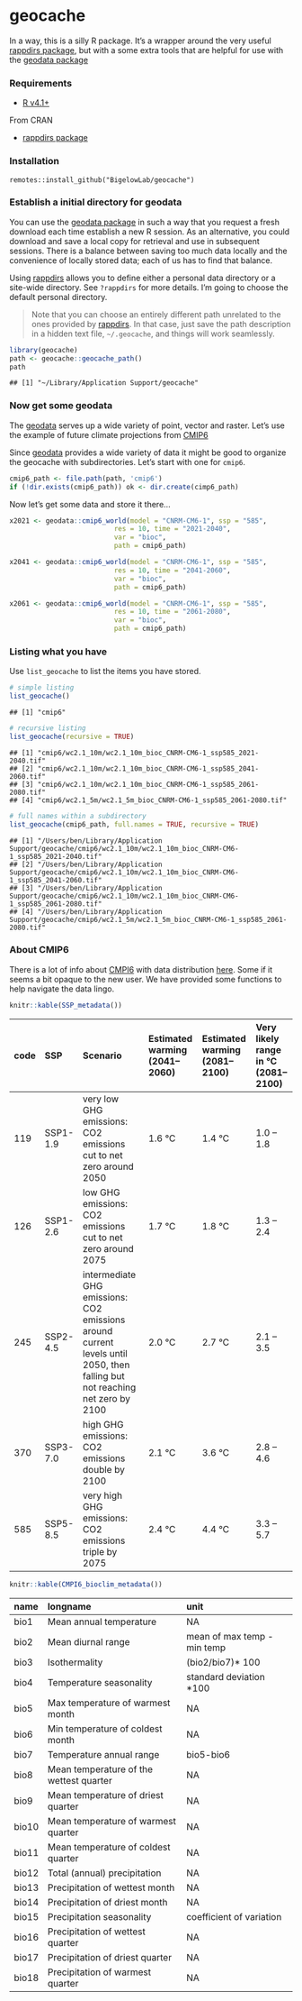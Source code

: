 geocache
================

In a way, this is a silly R package. It’s a wrapper around the very
useful [rappdirs package](https://CRAN.R-project.org/package=rappdirs),
but with a some extra tools that are helpful for use with the [geodata
package](https://CRAN.R-project.org/package=geodata)

### Requirements

-   [R v4.1+](https://www.r-project.org/)

From CRAN

-   [rappdirs package](https://CRAN.R-project.org/package=rappdirs)

### Installation

    remotes::install_github("BigelowLab/geocache")

### Establish a initial directory for geodata

You can use the [geodata
package](https://CRAN.R-project.org/package=geodata) in such a way that
you request a fresh download each time establish a new R session. As an
alternative, you could download and save a local copy for retrieval and
use in subsequent sessions. There is a balance between saving too much
data locally and the convenience of locally stored data; each of us has
to find that balance.

Using [rappdirs](https://CRAN.R-project.org/package=rappdirs) allows you
to define either a personal data directory or a site-wide directory. See
`?rappdirs` for more details. I’m going to choose the default personal
directory.

> Note that you can choose an entirely different path unrelated to the
> ones provided by
> [rappdirs](https://CRAN.R-project.org/package=rappdirs). In that case,
> just save the path description in a hidden text file, `~/.geocache`,
> and things will work seamlessly.

``` r
library(geocache)
path <- geocache::geocache_path()
path
```

    ## [1] "~/Library/Application Support/geocache"

### Now get some geodata

The [geodata](https://CRAN.R-project.org/package=geodata) serves up a
wide variety of point, vector and raster. Let’s use the example of
future climate projections from
[CMIP6](https://esgf-node.llnl.gov/projects/cmip6/)

Since [geodata](https://CRAN.R-project.org/package=geodata) provides a
wide variety of data it might be good to organize the geocache with
subdirectories. Let’s start with one for `cmip6`.

``` r
cmip6_path <- file.path(path, 'cmip6')
if (!dir.exists(cmip6_path)) ok <- dir.create(cimp6_path)
```

Now let’s get some data and store it there…

``` r
x2021 <- geodata::cmip6_world(model = "CNRM-CM6-1", ssp = "585", 
                          res = 10, time = "2021-2040",
                          var = "bioc",
                          path = cmip6_path)

x2041 <- geodata::cmip6_world(model = "CNRM-CM6-1", ssp = "585", 
                          res = 10, time = "2041-2060",
                          var = "bioc",
                          path = cmip6_path)

x2061 <- geodata::cmip6_world(model = "CNRM-CM6-1", ssp = "585", 
                          res = 10, time = "2061-2080",
                          var = "bioc",
                          path = cmip6_path)
```

### Listing what you have

Use `list_geocache` to list the items you have stored.

``` r
# simple listing
list_geocache()
```

    ## [1] "cmip6"

``` r
# recursive listing
list_geocache(recursive = TRUE)
```

    ## [1] "cmip6/wc2.1_10m/wc2.1_10m_bioc_CNRM-CM6-1_ssp585_2021-2040.tif"
    ## [2] "cmip6/wc2.1_10m/wc2.1_10m_bioc_CNRM-CM6-1_ssp585_2041-2060.tif"
    ## [3] "cmip6/wc2.1_10m/wc2.1_10m_bioc_CNRM-CM6-1_ssp585_2061-2080.tif"
    ## [4] "cmip6/wc2.1_5m/wc2.1_5m_bioc_CNRM-CM6-1_ssp585_2061-2080.tif"

``` r
# full names within a subdirectory
list_geocache(cmip6_path, full.names = TRUE, recursive = TRUE)
```

    ## [1] "/Users/ben/Library/Application Support/geocache/cmip6/wc2.1_10m/wc2.1_10m_bioc_CNRM-CM6-1_ssp585_2021-2040.tif"
    ## [2] "/Users/ben/Library/Application Support/geocache/cmip6/wc2.1_10m/wc2.1_10m_bioc_CNRM-CM6-1_ssp585_2041-2060.tif"
    ## [3] "/Users/ben/Library/Application Support/geocache/cmip6/wc2.1_10m/wc2.1_10m_bioc_CNRM-CM6-1_ssp585_2061-2080.tif"
    ## [4] "/Users/ben/Library/Application Support/geocache/cmip6/wc2.1_5m/wc2.1_5m_bioc_CNRM-CM6-1_ssp585_2061-2080.tif"

### About CMIP6

There is a lot of info about
[CMPI6](https://esgf-node.llnl.gov/projects/cmip6/) with data
distribution [here](https://www.worldclim.org/). Some if it seems a bit
opaque to the new user. We have provided some functions to help navigate
the data lingo.

``` r
knitr::kable(SSP_metadata())
```

| code | SSP      | Scenario                                                                                                                   | Estimated warming (2041–2060) | Estimated warming (2081–2100) | Very likely range in °C (2081–2100) |
|:-----|:---------|:---------------------------------------------------------------------------------------------------------------------------|:------------------------------|:------------------------------|:------------------------------------|
| 119  | SSP1-1.9 | very low GHG emissions: CO2 emissions cut to net zero around 2050                                                          | 1.6 °C                        | 1.4 °C                        | 1.0 – 1.8                           |
| 126  | SSP1-2.6 | low GHG emissions: CO2 emissions cut to net zero around 2075                                                               | 1.7 °C                        | 1.8 °C                        | 1.3 – 2.4                           |
| 245  | SSP2-4.5 | intermediate GHG emissions: CO2 emissions around current levels until 2050, then falling but not reaching net zero by 2100 | 2.0 °C                        | 2.7 °C                        | 2.1 – 3.5                           |
| 370  | SSP3-7.0 | high GHG emissions: CO2 emissions double by 2100                                                                           | 2.1 °C                        | 3.6 °C                        | 2.8 – 4.6                           |
| 585  | SSP5-8.5 | very high GHG emissions: CO2 emissions triple by 2075                                                                      | 2.4 °C                        | 4.4 °C                        | 3.3 – 5.7                           |

``` r
knitr::kable(CMPI6_bioclim_metadata())
```

| name  | longname                                | unit                        |
|:------|:----------------------------------------|:----------------------------|
| bio1  | Mean annual temperature                 | NA                          |
| bio2  | Mean diurnal range                      | mean of max temp - min temp |
| bio3  | Isothermality                           | (bio2/bio7)\* 100           |
| bio4  | Temperature seasonality                 | standard deviation \*100    |
| bio5  | Max temperature of warmest month        | NA                          |
| bio6  | Min temperature of coldest month        | NA                          |
| bio7  | Temperature annual range                | bio5-bio6                   |
| bio8  | Mean temperature of the wettest quarter | NA                          |
| bio9  | Mean temperature of driest quarter      | NA                          |
| bio10 | Mean temperature of warmest quarter     | NA                          |
| bio11 | Mean temperature of coldest quarter     | NA                          |
| bio12 | Total (annual) precipitation            | NA                          |
| bio13 | Precipitation of wettest month          | NA                          |
| bio14 | Precipitation of driest month           | NA                          |
| bio15 | Precipitation seasonality               | coefficient of variation    |
| bio16 | Precipitation of wettest quarter        | NA                          |
| bio17 | Precipitation of driest quarter         | NA                          |
| bio18 | Precipitation of warmest quarter        | NA                          |
